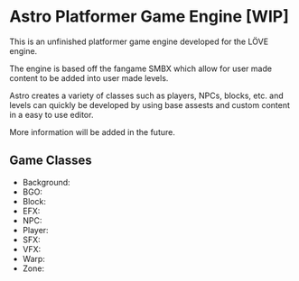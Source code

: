 # Astro Platformer Game Engine [WIP]

This is an unfinished platformer game engine developed for the LÖVE engine.

The engine is based off the fangame SMBX which allow for user made content to be added into user made levels.

Astro creates a variety of classes such as players, NPCs, blocks, etc. and levels can quickly be developed by using base assests and custom content in a easy to use editor.

More information will be added in the future.

## Game Classes

* Background:
* BGO:
* Block:
* EFX:
* NPC:
* Player:
* SFX:
* VFX:
* Warp:
* Zone:

